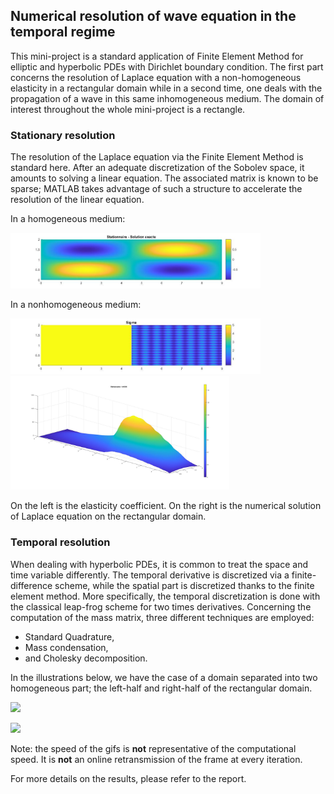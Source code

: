 ## Numerical resolution of wave equation in the temporal regime

This mini-project is a standard application of Finite Element Method for elliptic and hyperbolic PDEs with Dirichlet boundary condition. The first part concerns the resolution of Laplace equation with a non-homogeneous elasticity in 
a rectangular domain while in a second time, one deals with the propagation of a wave in this same inhomogeneous medium. The domain of interest throughout the whole mini-project is a rectangle.

### Stationary resolution
The resolution of the Laplace equation via the Finite Element Method is standard here. After an adequate discretization of the Sobolev space, it amounts to solving a linear equation. The associated matrix is known to be sparse; MATLAB takes advantage of such a structure to accelerate the resolution of the linear equation. 

In a homogeneous medium:

<img src="img/Solexacte.jpg" alt="drawing" width="400"/>

In a nonhomogeneous medium:

<img src="img/sigma_2.jpg" alt="drawing" width="400"/> <img src="img/Stat2.jpg" alt="drawing" width="350"/>

On the left is the elasticity coefficient. On the right is the numerical solution of Laplace equation on the rectangular domain.


### Temporal resolution
When dealing with hyperbolic PDEs, it is common to treat the space and time variable differently. The temporal derivative is discretized via a finite-difference scheme, while the spatial part is discretized thanks to the finite element method. More specifically, the temporal discretization is done with the classical leap-frog scheme for two times derivatives. Concerning the computation of the mass matrix, three different techniques are employed: 
- Standard Quadrature,
- Mass condensation,
- and Cholesky decomposition.

In the illustrations below, we have the case of a domain separated into two homogeneous part; the left-half and right-half of the rectangular domain.

![](img/Film_Exo_3_Q5.gif)

![](img/Film_Exo_3_Q6.gif)

Note: the speed of the gifs is $\textbf{not}$ representative of the computational speed. It is $\textbf{not}$ an online retransmission of the frame at every iteration.

For more details on the results, please refer to the report.
